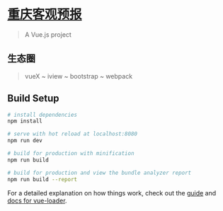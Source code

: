 # [重庆客观预报](http://www.tanyiyi.cn)

> A Vue.js project

## 生态圈

> vueX \~ iview \~ bootstrap \~ webpack

## Build Setup

``` bash
# install dependencies
npm install

# serve with hot reload at localhost:8080
npm run dev

# build for production with minification
npm run build

# build for production and view the bundle analyzer report
npm run build --report
```

For a detailed explanation on how things work, check out the [guide](http://vuejs-templates.github.io/webpack/) and [docs for vue-loader](http://vuejs.github.io/vue-loader).

